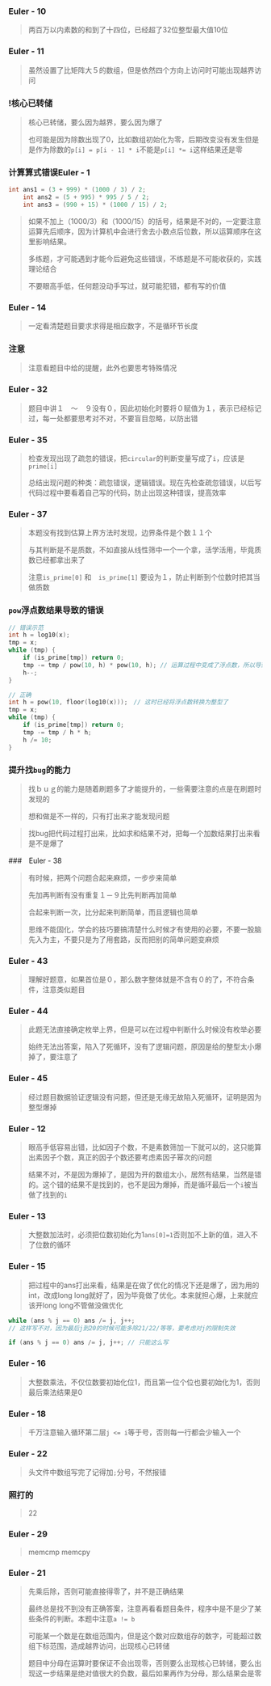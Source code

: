 ### Euler - 10

> 两百万以内素数的和到了十四位，已经超了32位整型最大值10位

### Euler - 11

> 虽然设置了比矩阵大５的数组，但是依然四个方向上访问时可能出现越界访问

### !核心已转储

> 核心已转储，要么因为越界，要么因为爆了
>
> 也可能是因为除数出现了0，比如数组初始化为零，后期改变没有发生但是是作为除数的`p[i] = p[i - 1] * i`不能是`p[i] *= i`这样结果还是零

### 计算算式错误Euler - 1

```c
int ans1 = (3 + 999) * (1000 / 3) / 2;
    int ans2 = (5 + 995) * 995 / 5 / 2;
    int ans3 = (990 + 15) * (1000 / 15) / 2;
```

> 如果不加上（1000/3）和（1000/15）的括号，结果是不对的，一定要注意运算先后顺序，因为计算机中会进行舍去小数点后位数，所以运算顺序在这里影响结果。
>
> 多练题，才可能遇到才能今后避免这些错误，不练题是不可能收获的，实践理论结合
>
> 不要眼高手低，任何题没动手写过，就可能犯错，都有写的价值

### Euler - 14

> 一定看清楚题目要求求得是相应数字，不是循环节长度

### 注意

> 注意看题目中给的提醒，此外也要思考特殊情况

### Euler - 32

> 题目中讲１　～　９没有０，因此初始化时要将０赋值为１，表示已经标记过，每一处都要思考对不对，不要盲目忽略，以防出错

### Euler - 35

> 检查发现出现了疏忽的错误，把`circular`的判断变量写成了`i`，应该是`prime[i]`
>
> 总结出现问题的种类：疏忽错误，逻辑错误。现在先检查疏忽错误，以后写代码过程中要看着自己写的代码，防止出现这种错误，提高效率

### Euler - 37

> 本题没有找到估算上界方法时发现，边界条件是个数１１个
>
> 与其判断是不是质数，不如直接从线性筛中一个一个拿，活学活用，毕竟质数已经都拿出来了
>
> 注意`is_prime[0]` 和　`is_prime[1]` 要设为１，防止判断到个位数时把其当做质数

### `pow`浮点数结果导致的错误

```c
// 错误示范
int h = log10(x);
tmp = x;
while (tmp) {
	if (is_prime[tmp]) return 0;
    tmp -= tmp / pow(10, h) * pow(10, h); // 运算过程中变成了浮点数，所以导致tmp得０，需要强制转换
    h--;																		// pow运算结果是浮点数，使得过程中运算变成了浮点数运算
}
```

```c
// 正确
int h = pow(10, floor(log10(x)));　// 这时已经将浮点数转换为整型了
tmp = x;
while (tmp) {
    if (is_prime[tmp]) return 0;
    tmp -= tmp / h * h;
    h /= 10;
}
```

### 提升找`bug`的能力

> 找ｂｕｇ的能力是随着刷题多了才能提升的，一些需要注意的点是在刷题时发现的
>
> 想和做是不一样的，只有打出来才能发现问题

> 找bug把代码过程打出来，比如求和结果不对，把每一个加数结果打出来看是不是爆了

###　Euler - 38

> 有时候，把两个问题合起来麻烦，一步步来简单
>
> 先加再判断有没有重复１－９比先判断再加简单
>
> 合起来判断一次，比分起来判断简单，而且逻辑也简单
>
> 思维不能固化，学会的技巧要搞清楚什么时候才有使用的必要，不要一股脑先入为主，不要只是为了用套路，反而把别的简单问题变麻烦

### Euler - 43

> 理解好题意，如果首位是０，那么数字整体就是不含有０的了，不符合条件，注意类似题目

### Euler - 44

> 此题无法直接确定枚举上界，但是可以在过程中判断什么时候没有枚举必要
>
> 始终无法出答案，陷入了死循环，没有了逻辑问题，原因是给的整型太小爆掉了，要注意了

### Euler - 45

> 经过题目数据验证逻辑没有问题，但还是无缘无故陷入死循环，证明是因为整型爆掉

### Euler - 12

> 眼高手低容易出错，比如因子个数，不是素数筛加一下就可以的，这只能算出素因子个数，真正的因子个数还要考虑素因子幂次的问题
>
> 结果不对，不是因为爆掉了，是因为开的数组太小，居然有结果，当然是错的。这个错的结果不是找到的，也不是因为爆掉，而是循环最后一个`i`被当做了找到的`i`

### Euler - 13

> 大整数加法时，必须把位数初始化为1`ans[0]=1`否则加不上新的值，进入不了位数的循环

### Euler - 15

> 把过程中的ans打出来看，结果是在做了优化的情况下还是爆了，因为用的int，改成long long就好了，因为毕竟做了优化。本来就担心爆，上来就应该开long long不管做没做优化

```c
while (ans % j == 0) ans /= j, j++; 
// 这样写不对，因为最后j到20的时候可能多除21/22/等等，要考虑对j的限制失效
```

```c
if (ans % j == 0) ans /= j, j++; // 只能这么写
```

### Euler - 16

> 大整数乘法，不仅位数要初始化位1，而且第一位个位也要初始化为1，否则最后乘法结果是0

### Euler - 18

> 千万注意输入循环第二层`j <= i`等于号，否则每一行都会少输入一个

### Euler - 22

> 头文件中数组写完了记得加`;`分号，不然报错

### 照打的

> 22

### Euler - 29

> memcmp memcpy

### Euler - 21

> 先乘后除，否则可能直接得零了，并不是正确结果
>
> 最终总是找不到没有正确答案，注意再看看题目条件，程序中是不是少了某些条件的判断。本题中注意`a != b`
>
> 可能某一个数是在数组范围内，但是这个数对应数组存的数字，可能超过数组下标范围，造成越界访问，出现核心已转储
>
> 题目中分母在运算时要保证不会出现零，否则要么出现核心已转储，要么出现这一步结果是绝对值很大的负数，最后如果再作为分母，那么结果会是零